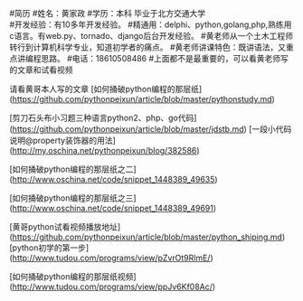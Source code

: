 #简历
#姓名：黄家政
#学历：本科  毕业于北方交通大学         
#开发经验：有10多年开发经验。
#精通用：delphi、python,golang,php,熟练用c语言。有web.py、tornado、django后台开发经验。
#黄老师从一个土木工程师转行到计算机科学专业，知道初学者的痛点。
#黄老师讲课特色：既讲语法，又重点讲编程思路。
#电话：18610508486
#上面都不是最重要的，可以看黄老师写的文章和试看视频

请看黄哥本人写的文章
[如何捅破python编程的那层纸]
(https://github.com/pythonpeixun/article/blob/master/pythonstudy.md)

[剪刀石头布小习题三种语言python2、php、go代码]
(https://github.com/pythonpeixun/article/blob/master/jdstb.md)
[一段小代码说明@property装饰器的用法]
(http://my.oschina.net/pythonpeixun/blog/382586)


[如何捅破python编程的那层纸之二]
(http://www.oschina.net/code/snippet_1448389_49635)

[如何捅破python编程的那层纸之三]
(http://www.oschina.net/code/snippet_1448389_49691)


[黄哥python试看视频播放地址]
(https://github.com/pythonpeixun/article/blob/master/python_shiping.md)
[python初学的第一步]
(http://www.tudou.com/programs/view/pZvrOt9RlmE/)

[如何捅破python编程的那层纸视频]
(http://www.tudou.com/programs/view/ppJv6Kf08Ac/)
